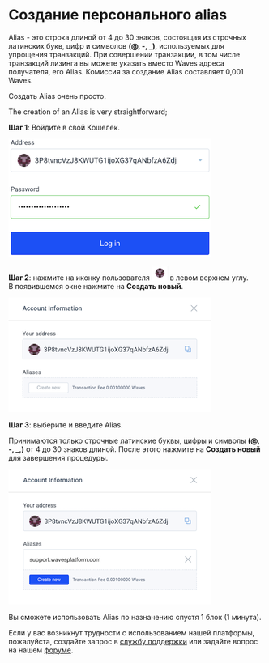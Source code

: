 # Создание персонального alias

Alias - это строка длиной от 4 до 30 знаков, состоящая из строчных латинских букв, цифр и символов **(@, -, _)**, используемых для упрощения транзакций. При совершении транзакции, в том числе транзакций лизинга вы можете указать вместо Waves адреса получателя, его Alias. Комиссия за создание Alias составляет 0,001 Waves.

Создать Alias очень просто.

The creation of an Alias is very straightforward;

**Шаг 1**: Войдите в свой Кошелек.

![](/_assets/creating_an_alias_01.png)

**Шаг 2**: нажмите на иконку пользователя ![](/_assets/creating_an_alias_02.png) в левом верхнем углу.  
В появившемся окне нажмите на **Создать новый**.

![](/_assets/creating_an_alias_03.png)

**Шаг 3**: выберите и введите Alias.

Принимаются только строчные латинские буквы, цифры и символы **(@, -, _,)** от 4 до 30 знаков длиной.
После этого нажмите на **Создать новый** для завершения процедуры.

![](/_assets/creating_an_alias_04.png)

Вы сможете использовать Alias по назначению спустя 1 блок (1 минута).

Если у вас возникнут трудности с использованием нашей платформы, пожалуйста, создайте запрос в [службу поддержки](https://support.wavesplatform.com/) или задайте вопрос на нашем [форуме](https://forum.wavesplatform.com/).
